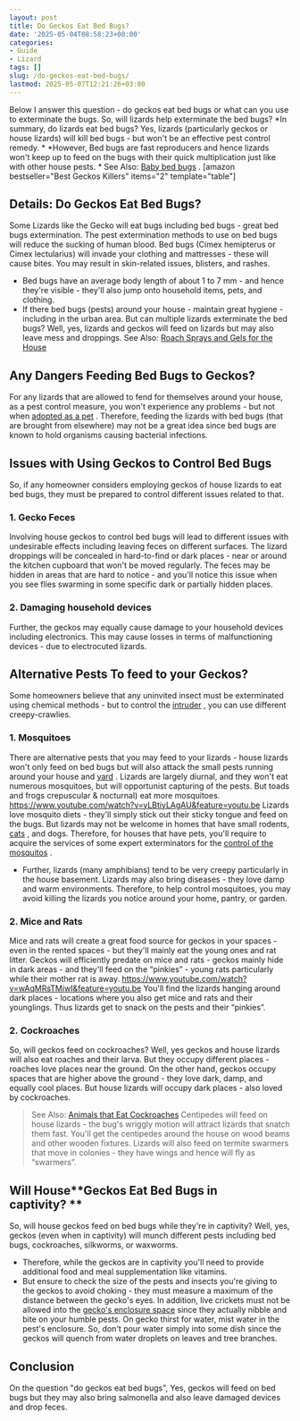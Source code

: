 ```yaml
---
layout: post
title: Do Geckos Eat Bed Bugs?
date: '2025-05-04T08:58:23+00:00'
categories:
- Guide
- Lizard
tags: []
slug: /do-geckos-eat-bed-bugs/
lastmod: 2025-05-07T12:21:26+03:00
---
```


Below I answer this question - do geckos eat bed bugs or what can you use to exterminate the bugs. So, will lizards help exterminate the bed bugs?
*In summary, do lizards eat bed bugs? Yes, lizards (particularly geckos or house lizards) will kill bed bugs - but won't be an effective pest control remedy. *
*However, Bed bugs are fast reproducers and hence lizards won't keep up to feed on the bugs with their quick multiplication just like with other house pests. *
See Also:
[Baby bed bugs](https://pestpolicy.com/baby-bed-bugs/)
.
[amazon bestseller="Best Geckos Killers" items="2" template="table"]
## Details: Do Geckos Eat Bed Bugs?
Some Lizards like the Gecko will eat bugs including bed bugs - great bed bugs extermination. The pest extermination methods to use on bed bugs will reduce the sucking of human blood.
Bed bugs (Cimex hemipterus or Cimex lectularius) will invade your clothing and mattresses - these will cause bites. You may result in skin-related issues, blisters, and rashes.
- Bed bugs have an average body length of about 1 to 7 mm - and hence they're visible - they'll also jump onto household items, pets, and clothing.
- If there bed bugs (pests) around your house - maintain great hygiene - including in the urban area.
But can multiple lizards exterminate the bed bugs? Well, yes, lizards and geckos will feed on lizards but may also leave mess and droppings.
See Also:
[Roach Sprays and Gels for the House](https://pestpolicy.com/best-roach-killer-for-apartments/)
## Any Dangers Feeding Bed Bugs to Geckos?
For any lizards that are allowed to fend for themselves around your house, as a pest control measure, you won't experience any problems - but not when
[adopted as a pet](https://pestpolicy.com/can-bearded-dragons-eat-mushrooms/)
.
Therefore, feeding the lizards with bed bugs (that are brought from elsewhere) may not be a great idea since bed bugs are known to hold organisms causing bacterial infections.
## Issues with Using Geckos to Control Bed Bugs
So, if any homeowner considers employing geckos of house lizards to eat bed bugs, they must be prepared to control different issues related to that.
### 1. Gecko Feces
Involving house geckos to control bed bugs will lead to different issues with undesirable effects including leaving feces on different surfaces.
The lizard droppings will be concealed in hard-to-find or dark places - near or around the kitchen cupboard that won't be moved regularly.
The feces may be hidden in areas that are hard to notice - and you'll notice this issue when you see flies swarming in some specific dark or partially hidden places.
### 2. Damaging household devices
Further, the geckos may equally cause damage to your household devices including electronics.
This may cause losses in terms of malfunctioning devices - due to electrocuted lizards.
## Alternative Pests To feed to your Geckos?
Some homeowners believe that any uninvited insect must be exterminated using chemical methods - but to control the
[intruder](https://pestpolicy.com/how-to-get-rid-of-brown-recluse-spiders/)
, you can use different creepy-crawlies.
### 1. Mosquitoes
There are alternative pests that you may feed to your lizards - house lizards won't only feed on bed bugs but will also attack the small pests running around your house and
[yard](https://pestpolicy.com/best-flea-spray-for-yard/)
.
Lizards are largely diurnal, and they won't eat numerous mosquitoes, but will opportunist capturing of the pests. But toads and frogs crepuscular & nocturnal) eat more mosquitoes.
https://www.youtube.com/watch?v=yLBtiyLAgAU&feature=youtu.be
Lizards love mosquito diets - they'll simply stick out their sticky tongue and feed on the bugs. But lizards may not be welcome in homes that have small rodents,
[cats](https://pestpolicy.com/best-flea-treatment-for-cats/)
, and dogs.
Therefore, for houses that have pets, you'll require to acquire the services of some expert exterminators for the
[control of the mosquitos](https://pestpolicy.com/best-fogger-for-mosquitoes/)
.
- Further, lizards (many amphibians) tend to be very creepy particularly in the house basement. Lizards may also bring diseases - they love damp and warm environments.
Therefore, to help control mosquitoes, you may avoid killing the lizards you notice around your home, pantry, or garden.
### 2. Mice and Rats
Mice and rats will create a great food source for geckos in your spaces - even in the rented spaces - but they'll mainly eat the young ones and rat litter.
Geckos will efficiently predate on mice and rats - geckos mainly hide in dark areas - and they'll feed on the “pinkies” - young rats particularly while their mother rat is away.
https://www.youtube.com/watch?v=wAqMRsTMiwI&feature=youtu.be
You'll find the lizards hanging around dark places - locations where you also get mice and rats and their younglings. Thus lizards get to snack on the pests and their “pinkies”.
### 2. Cockroaches
So, will geckos feed on cockroaches? Well, yes geckos and house lizards will also eat roaches and their larva. But they occupy different places - roaches love places near the ground.
On the other hand, geckos occupy spaces that are higher above the ground - they love dark, damp, and equally cool places. But house lizards will occupy dark places - also loved by cockroaches.
> See Also:
> [Animals that Eat Cockroaches](https://pestpolicy.com/what-animals-eat-cockroaches/)
Centipedes will feed on house lizards - the bug's wriggly motion will attract lizards that snatch them fast. You'll get the centipedes around the house on wood beams and other wooden fixtures.
Lizards will also feed on termite swarmers that move in colonies - they have wings and hence will fly as “swarmers”.
## Will House**Geckos Eat Bed Bugs in captivity? **
So, will house geckos feed on bed bugs while they're in captivity? Well, yes, geckos (even when in captivity) will munch different pests including bed bugs, cockroaches, silkworms, or waxworms.
- Therefore, while the geckos are in captivity you'll need to provide additional food and meal supplementation like vitamins.
- But ensure to check the size of the pests and insects you're giving to the geckos to avoid choking - they must measure a maximum of the distance between the gecko's eyes.
In addition, live crickets must not be allowed into the
[gecko's enclosure space](https://pestpolicy.com/best-cages-for-bearded-dragons/)
since they actually nibble and bite on your humble pests.
On gecko thirst for water, mist water in the pest's enclosure. So, don't pour water simply into some dish since the geckos will quench from water droplets on leaves and tree branches.
## Conclusion
On the question "do geckos eat bed bugs", Yes, geckos will feed on bed bugs but they may also bring salmonella and also leave damaged devices and drop feces.
